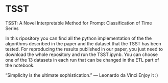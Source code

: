 # TSST
TSST: A Novel Interpretable Method for Prompt Classification of Time Series

In this ripository you can find all the python implementation of the the algorithms described in the paper and the dataset that the TSST has been tested.
For reproducing the results published in our paper, you just need to download the whole repository and run the TSST.ipynb. You can choose one of the 13 datasets in each run that can be changed in the ETL part of the notebook.


“Simplicity is the ultimate sophistication.” — Leonardo da Vinci
Enjoy it :)

